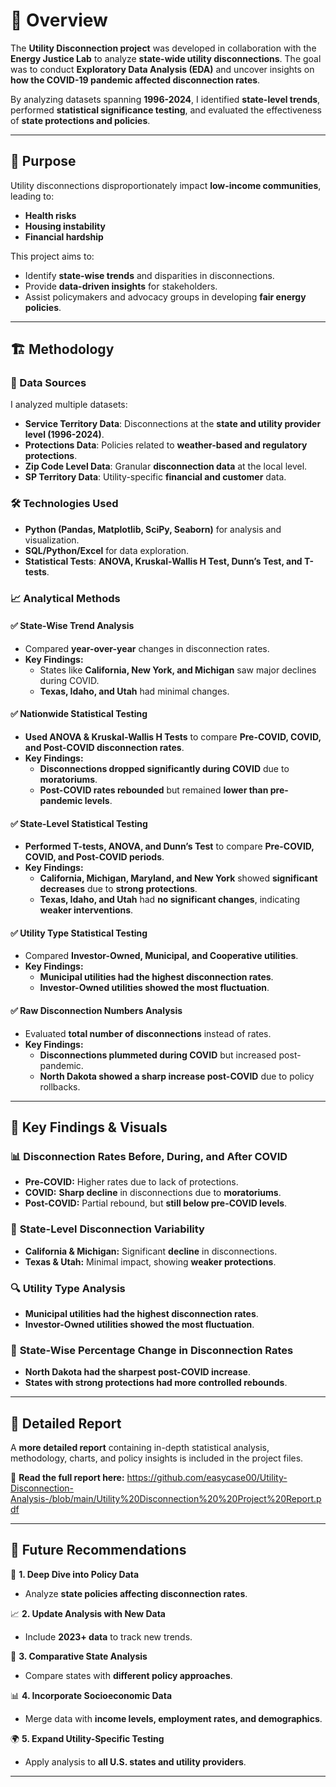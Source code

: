 # 📌 Overview
The **Utility Disconnection project** was developed in collaboration with the **Energy Justice Lab** to analyze **state-wide utility disconnections**. The goal was to conduct **Exploratory Data Analysis (EDA)** and uncover insights on **how the COVID-19 pandemic affected disconnection rates**.

By analyzing datasets spanning **1996-2024**, I identified **state-level trends**, performed **statistical significance testing**, and evaluated the effectiveness of **state protections and policies**.

---

## 🎯 Purpose
Utility disconnections disproportionately impact **low-income communities**, leading to:
- **Health risks**
- **Housing instability**
- **Financial hardship**

This project aims to:
- Identify **state-wise trends** and disparities in disconnections.
- Provide **data-driven insights** for stakeholders.
- Assist policymakers and advocacy groups in developing **fair energy policies**.

---

## 🏗 Methodology

### **📂 Data Sources**
I analyzed multiple datasets:
- **Service Territory Data**: Disconnections at the **state and utility provider level (1996-2024)**.
- **Protections Data**: Policies related to **weather-based and regulatory protections**.
- **Zip Code Level Data**: Granular **disconnection data** at the local level.
- **SP Territory Data**: Utility-specific **financial and customer** data.

### **🛠️ Technologies Used**
- **Python (Pandas, Matplotlib, SciPy, Seaborn)** for analysis and visualization.
- **SQL/Python/Excel** for data exploration.
- **Statistical Tests**: **ANOVA, Kruskal-Wallis H Test, Dunn’s Test, and T-tests**.

### **📈 Analytical Methods**
#### ✅ **State-Wise Trend Analysis**
- Compared **year-over-year** changes in disconnection rates.
- **Key Findings:**
  - States like **California, New York, and Michigan** saw major declines during COVID.
  - **Texas, Idaho, and Utah** had minimal changes.

#### ✅ **Nationwide Statistical Testing**
- **Used ANOVA & Kruskal-Wallis H Tests** to compare **Pre-COVID, COVID, and Post-COVID disconnection rates**.
- **Key Findings:**
  - **Disconnections dropped significantly during COVID** due to **moratoriums**.
  - **Post-COVID rates rebounded** but remained **lower than pre-pandemic levels**.

#### ✅ **State-Level Statistical Testing**
- **Performed T-tests, ANOVA, and Dunn’s Test** to compare **Pre-COVID, COVID, and Post-COVID periods**.
- **Key Findings:**
  - **California, Michigan, Maryland, and New York** showed **significant decreases** due to **strong protections**.
  - **Texas, Idaho, and Utah** had **no significant changes**, indicating **weaker interventions**.

#### ✅ **Utility Type Statistical Testing**
- Compared **Investor-Owned, Municipal, and Cooperative utilities**.
- **Key Findings:**
  - **Municipal utilities had the highest disconnection rates**.
  - **Investor-Owned utilities showed the most fluctuation**.

#### ✅ **Raw Disconnection Numbers Analysis**
- Evaluated **total number of disconnections** instead of rates.
- **Key Findings:**
  - **Disconnections plummeted during COVID** but increased post-pandemic.
  - **North Dakota showed a sharp increase post-COVID** due to policy rollbacks.

---

## 📢 Key Findings & Visuals

### 📊 **Disconnection Rates Before, During, and After COVID**
- **Pre-COVID:** Higher rates due to lack of protections.
- **COVID:** **Sharp decline** in disconnections due to **moratoriums**.
- **Post-COVID:** Partial rebound, but **still below pre-COVID levels**.

### 📍 **State-Level Disconnection Variability**
- **California & Michigan:** Significant **decline** in disconnections.
- **Texas & Utah:** Minimal impact, showing **weaker protections**.

### 🔍 **Utility Type Analysis**
- **Municipal utilities had the highest disconnection rates**.
- **Investor-Owned utilities showed the most fluctuation**.

### 🚨 **State-Wise Percentage Change in Disconnection Rates**
- **North Dakota had the sharpest post-COVID increase**.
- **States with strong protections had more controlled rebounds**.

---


## 📜 Detailed Report
A **more detailed report** containing in-depth statistical analysis, methodology, charts, and policy insights is included in the project files.

📄 **Read the full report here:** https://github.com/easycase00/Utility-Disconnection-Analysis-/blob/main/Utility%20Disconnection%20%20Project%20Report.pdf

---

## 🔎 Future Recommendations
🚀 **1. Deep Dive into Policy Data**  
- Analyze **state policies affecting disconnection rates**.

📈 **2. Update Analysis with New Data**  
- Include **2023+ data** to track new trends.

🔄 **3. Comparative State Analysis**  
- Compare states with **different policy approaches**.

📊 **4. Incorporate Socioeconomic Data**  
- Merge data with **income levels, employment rates, and demographics**.

🌍 **5. Expand Utility-Specific Testing**  
- Apply analysis to **all U.S. states and utility providers**.

---

